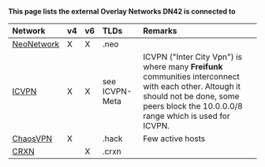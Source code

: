 **This page lists the external Overlay Networks DN42 is connected to**

| Network                                                | v4 | v6 | TLDs           | Remarks                             |
|:-------------------------------------------------------|:-- |:-- |:-------------- |:----------------------------------- |
| [NeoNetwork](https://github.com/NeoCloud/NeoNetwork)   |  X |  X | .neo           |                                                                       |
| [ICVPN](https://github.com/freifunk/icvpn)             |  X |  X | see ICVPN-Meta | ICVPN ("Inter City Vpn") is where many **Freifunk** communities interconnect with each other. Altough it should not be done, some peers block the 10.0.0.0/8 range which is used for ICVPN. |
| [ChaosVPN](https://wiki.hamburg.ccc.de/ChaosVPN)       |  X |    | .hack          | Few active hosts                    |
| [CRXN](https://crxn.de/docs/)                          |    |  X | .crxn          |                                     |
